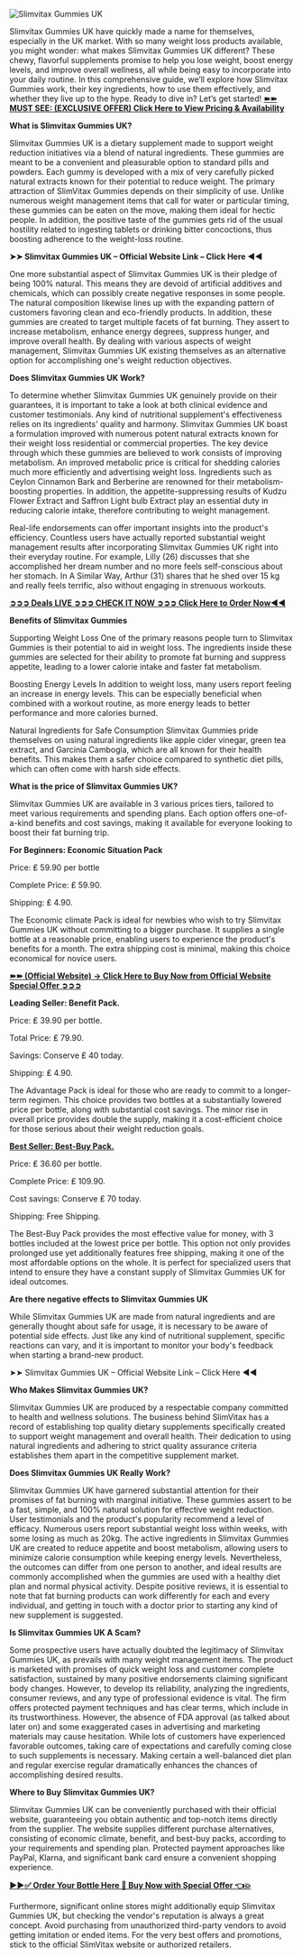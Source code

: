 
![Slimvitax Gummies UK](https://github.com/user-attachments/assets/61546bef-dc4a-4cd7-a99b-a31b4506459a)

Slimvitax Gummies UK have quickly made a name for themselves, especially in the UK market. With so many weight loss products available, you might wonder: what makes Slimvitax Gummies UK different? These chewy, flavorful supplements promise to help you lose weight, boost energy levels, and improve overall wellness, all while being easy to incorporate into your daily routine. In this comprehensive guide, we’ll explore how Slimvitax Gummies work, their key ingredients, how to use them effectively, and whether they live up to the hype. Ready to dive in? Let’s get started! **[➽➽ MUST SEE: (EXCLUSIVE OFFER) Click Here to View Pricing & Availability](https://supplementcarts.com/slimvitax-uk-official/)**

**What is Slimvitax Gummies UK?**

Slimvitax Gummies UK is a dietary supplement made to support weight reduction initiatives via a blend of natural ingredients. These gummies are meant to be a convenient and pleasurable option to standard pills and powders. Each gummy is developed with a mix of very carefully picked natural extracts known for their potential to reduce weight. The primary attraction of SlimVitax Gummies depends on their simplicity of use. Unlike numerous weight management items that call for water or particular timing, these gummies can be eaten on the move, making them ideal for hectic people. In addition, the positive taste of the gummies gets rid of the usual hostility related to ingesting tablets or drinking bitter concoctions, thus boosting adherence to the weight-loss routine.

**➤➤ Slimvitax Gummies UK – Official Website Link – Click Here ◀◀**

One more substantial aspect of Slimvitax Gummies UK is their pledge of being 100% natural. This means they are devoid of artificial additives and chemicals, which can possibly create negative responses in some people. The natural composition likewise lines up with the expanding pattern of customers favoring clean and eco-friendly products. In addition, these gummies are created to target multiple facets of fat burning. They assert to increase metabolism, enhance energy degrees, suppress hunger, and improve overall health. By dealing with various aspects of weight management, Slimvitax Gummies UK existing themselves as an alternative option for accomplishing one's weight reduction objectives.

**Does Slimvitax Gummies UK Work?**

To determine whether Slimvitax Gummies UK genuinely provide on their guarantees, it is important to take a look at both clinical evidence and customer testimonials. Any kind of nutritional supplement's effectiveness relies on its ingredients' quality and harmony. Slimvitax Gummies UK boast a formulation improved with numerous potent natural extracts known for their weight loss residential or commercial properties. The key device through which these gummies are believed to work consists of improving metabolism. An improved metabolic price is critical for shedding calories much more efficiently and advertising weight loss. Ingredients such as Ceylon Cinnamon Bark and Berberine are renowned for their metabolism-boosting properties. In addition, the appetite-suppressing results of Kudzu Flower Extract and Saffron Light bulb Extract play an essential duty in reducing calorie intake, therefore contributing to weight management.

Real-life endorsements can offer important insights into the product's efficiency. Countless users have actually reported substantial weight management results after incorporating Slimvitax Gummies UK right into their everyday routine. For example, Lilly (26) discusses that she accomplished her dream number and no more feels self-conscious about her stomach. In A Similar Way, Arthur (31) shares that he shed over 15 kg and really feels terrific, also without engaging in strenuous workouts.

**[➲➲➲ Deals LIVE ➲➲➲ CHECK IT NOW ➲➲➲ Click Here to Order Now◀◀](https://supplementcarts.com/slimvitax-uk-official/)**

**Benefits of Slimvitax Gummies**

Supporting Weight Loss
One of the primary reasons people turn to Slimvitax Gummies is their potential to aid in weight loss. The ingredients inside these gummies are selected for their ability to promote fat burning and suppress appetite, leading to a lower calorie intake and faster fat metabolism.

Boosting Energy Levels
In addition to weight loss, many users report feeling an increase in energy levels. This can be especially beneficial when combined with a workout routine, as more energy leads to better performance and more calories burned.

Natural Ingredients for Safe Consumption
Slimvitax Gummies pride themselves on using natural ingredients like apple cider vinegar, green tea extract, and Garcinia Cambogia, which are all known for their health benefits. This makes them a safer choice compared to synthetic diet pills, which can often come with harsh side effects.

**What is the price of Slimvitax Gummies UK?**

Slimvitax Gummies UK are available in 3 various prices tiers, tailored to meet various requirements and spending plans. Each option offers one-of-a-kind benefits and cost savings, making it available for everyone looking to boost their fat burning trip.

**For Beginners: Economic Situation Pack**

Price: ₤ 59.90 per bottle

Complete Price: ₤ 59.90.

Shipping: ₤ 4.90.

The Economic climate Pack is ideal for newbies who wish to try Slimvitax Gummies UK without committing to a bigger purchase. It supplies a single bottle at a reasonable price, enabling users to experience the product's benefits for a month. The extra shipping cost is minimal, making this choice economical for novice users.

**[➽➽ (Official Website) → Click Here to Buy Now from Official Website Special Offer ➲➲➲](https://supplementcarts.com/slimvitax-uk-official/)**

**Leading Seller: Benefit Pack.**

Price: ₤ 39.90 per bottle.

Total Price: ₤ 79.90.

Savings: Conserve ₤ 40 today.

Shipping: ₤ 4.90.

The Advantage Pack is ideal for those who are ready to commit to a longer-term regimen. This choice provides two bottles at a substantially lowered price per bottle, along with substantial cost savings. The minor rise in overall price provides double the supply, making it a cost-efficient choice for those serious about their weight reduction goals.

**[Best Seller: Best-Buy Pack.](https://www.facebook.com/Slimvitax.Gummies.UK.Official/)**

Price: ₤ 36.60 per bottle.

Complete Price: ₤ 109.90.

Cost savings: Conserve ₤ 70 today.

Shipping: Free Shipping.

The Best-Buy Pack provides the most effective value for money, with 3 bottles included at the lowest price per bottle. This option not only provides prolonged use yet additionally features free shipping, making it one of the most affordable options on the whole. It is perfect for specialized users that intend to ensure they have a constant supply of Slimvitax Gummies UK for ideal outcomes.

**Are there negative effects to Slimvitax Gummies UK**

While Slimvitax Gummies UK are made from natural ingredients and are generally thought about safe for usage, it is necessary to be aware of potential side effects. Just like any kind of nutritional supplement, specific reactions can vary, and it is important to monitor your body's feedback when starting a brand-new product.

➤➤ Slimvitax Gummies UK – Official Website Link – Click Here ◀◀

**Who Makes Slimvitax Gummies UK?**

Slimvitax Gummies UK are produced by a respectable company committed to health and wellness solutions. The business behind SlimVitax has a record of establishing top quality dietary supplements specifically created to support weight management and overall health. Their dedication to using natural ingredients and adhering to strict quality assurance criteria establishes them apart in the competitive supplement market.

**Does Slimvitax Gummies UK Really Work?**

Slimvitax Gummies UK have garnered substantial attention for their promises of fat burning with marginal initiative. These gummies assert to be a fast, simple, and 100% natural solution for effective weight reduction. User testimonials and the product's popularity recommend a level of efficacy. Numerous users report substantial weight loss within weeks, with some losing as much as 20kg. The active ingredients in Slimvitax Gummies UK are created to reduce appetite and boost metabolism, allowing users to minimize calorie consumption while keeping energy levels. Nevertheless, the outcomes can differ from one person to another, and ideal results are commonly accomplished when the gummies are used with a healthy diet plan and normal physical activity. Despite positive reviews, it is essential to note that fat burning products can work differently for each and every individual, and getting in touch with a doctor prior to starting any kind of new supplement is suggested.

**Is Slimvitax Gummies UK A Scam?**

Some prospective users have actually doubted the legitimacy of Slimvitax Gummies UK, as prevails with many weight management items. The product is marketed with promises of quick weight loss and customer complete satisfaction, sustained by many positive endorsements claiming significant body changes. However, to develop its reliability, analyzing the ingredients, consumer reviews, and any type of professional evidence is vital. The firm offers protected payment techniques and has clear terms, which include in its trustworthiness. However, the absence of FDA approval (as talked about later on) and some exaggerated cases in advertising and marketing materials may cause hesitation. While lots of customers have experienced favorable outcomes, taking care of expectations and carefully coming close to such supplements is necessary. Making certain a well-balanced diet plan and regular exercise regular dramatically enhances the chances of accomplishing desired results.

**Where to Buy Slimvitax Gummies UK?**

Slimvitax Gummies UK can be conveniently purchased with their official website, guaranteeing you obtain authentic and top-notch items directly from the supplier. The website supplies different purchase alternatives, consisting of economic climate, benefit, and best-buy packs, according to your requirements and spending plan. Protected payment approaches like PayPal, Klarna, and significant bank card ensure a convenient shopping experience.

**[▶▶✅ Order Your Bottle Here 🛒 Buy Now with Special Offer 👈💥](https://supplementcarts.com/slimvitax-uk-official/)**

Furthermore, significant online stores might additionally equip Slimvitax Gummies UK, but checking the vendor's reputation is always a great concept. Avoid purchasing from unauthorized third-party vendors to avoid getting imitation or ended items. For the very best offers and promotions, stick to the official SlimVitax website or authorized retailers.
